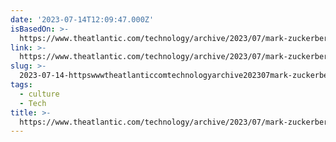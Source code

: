 ```yaml
---
date: '2023-07-14T12:09:47.000Z'
isBasedOn: >-
  https://www.theatlantic.com/technology/archive/2023/07/mark-zuckerberg-publicity-image/674684/
link: >-
  https://www.theatlantic.com/technology/archive/2023/07/mark-zuckerberg-publicity-image/674684/
slug: >-
  2023-07-14-httpswwwtheatlanticcomtechnologyarchive202307mark-zuckerberg-publicity-image674684
tags:
  - culture
  - Tech
title: >-
  https://www.theatlantic.com/technology/archive/2023/07/mark-zuckerberg-publicity-image/674684/
---
```


